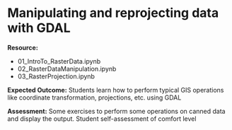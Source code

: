 # Manipulating and reprojecting data with GDAL
**Resource:**

+ 01_IntroTo_RasterData.ipynb
+ 02_RasterDataManipulation.ipynb
+ 03_RasterProjection.ipynb

**Expected Outcome:** Students learn how to perform typical GIS operations like coordinate transformation, projections, etc. using GDAL

**Assessment:** Some exercises to perform some operations on canned data and display the output. Student self-assessment of comfort level
